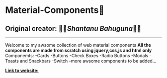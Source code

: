 # Material-Components📱
## Original creator: 👏🏼*Shantanu Bahuguna*👏🏼
---
Welcome to my awsome collection of web material components
**All the components are made from scratch using jquery,css,js and html only**
Componemts:
-Cards
-Buttons
-Check Boxes
-Radio Buttons
-Modals
-Toasts and Snackbars
-Switch
-more awsome components to be added...


[**Link to website:**]( https://shan-github.github.io/Material-Components/)
